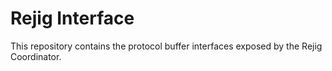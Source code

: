 # Rejig Interface

This repository contains the protocol buffer interfaces exposed by the Rejig Coordinator.
